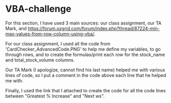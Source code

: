 # VBA-challenge
For this section, I have used 3 main sources: our class assignment, our TA Mark, and https://forum.ozgrid.com/forum/index.php?thread/87224-min-max-values-from-row-column-using-vba/.

For our class assignment, I used all the code from 'CardChecker_AdvancedCode.PNG' to help me define my variables, to go through rows, and to create the formulas/print each row for the stock_name and total_stock_volume columns.

Our TA Mark (I apologize, cannot find his last name) helped me with various lines of code, so I put a comment in the code above each line that he helped me with.

Finally, I used the link that I attached to create the code for all the code lines between "Greatest % Increase" and "Next ws".
